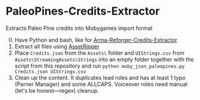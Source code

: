 # PaleoPines-Credits-Extractor
Extracts Paleo Pine credits into Mobygames import format

0. Have Python and bash, like for [Arma-Reforger-Credits-Extractor](https://github.com/FishieCat/Arma-Reforger-Credits-Extractor)
1. Extract all files using [AssetRipper](https://github.com/AssetRipper/AssetRipper)
2. Place `Credits.json` from the `Assets\` folder and `UIStrings.csv` from `Assets\StreamingAssets\Strings` into an empty folder together with the script from this repository and run `python moby_json_paleopines.py Credits.json UIStrings.csv`
3. Clean up the content. It duplicates lead roles and has at least 1 typo (Parner Manager) and some ALLCAPS. Voiceover roles need manual (let's be honest—regex) cleanup.
